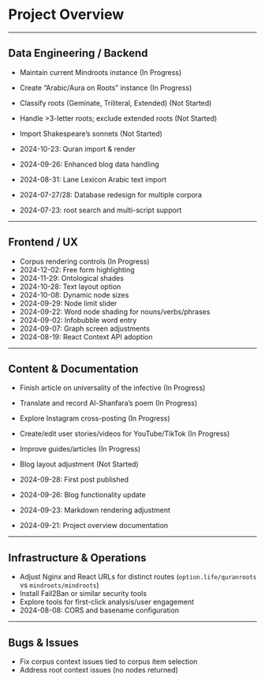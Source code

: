 # Project Overview

---

## Data Engineering / Backend

- Maintain current Mindroots instance (In Progress)
- Create “Arabic/Aura on Roots” instance (In Progress)
- Classify roots (Geminate, Triliteral, Extended) (Not Started)
- Handle >3-letter roots; exclude extended roots (Not Started)
- Import Shakespeare’s sonnets (Not Started)

- 2024-10-23: Quran import & render
- 2024-09-26: Enhanced blog data handling
- 2024-08-31: Lane Lexicon Arabic text import
- 2024-07-27/28: Database redesign for multiple corpora
- 2024-07-23: root search and multi-script support

---

## Frontend / UX

- Corpus rendering controls (In Progress)
- 2024-12-02: Free form highlighting
- 2024-11-29: Ontological shades
- 2024-10-28: Text layout option
- 2024-10-08: Dynamic node sizes
- 2024-09-29: Node limit slider
- 2024-09-22: Word node shading for nouns/verbs/phrases
- 2024-09-02: Infobubble word entry
- 2024-09-07: Graph screen adjustments
- 2024-08-19: React Context API adoption

---

## Content & Documentation

- Finish article on universality of the infective (In Progress)
- Translate and record Al-Shanfara’s poem (In Progress)
- Explore Instagram cross-posting (In Progress)
- Create/edit user stories/videos for YouTube/TikTok (In Progress)
- Improve guides/articles (In Progress)
- Blog layout adjustment (Not Started)

- 2024-09-28: First post published
- 2024-09-26: Blog functionality update
- 2024-09-23: Markdown rendering adjustment
- 2024-09-21: Project overview documentation

---

## Infrastructure & Operations

- Adjust Nginx and React URLs for distinct routes (`option.life/quranroots` vs `mindroots/mindroots`)  
- Install Fail2Ban or similar security tools
- Explore tools for first-click analysis/user engagement
- 2024-08-08: CORS and basename configuration

---

## Bugs & Issues 

- Fix corpus context issues tied to corpus item selection
- Address root context issues (no nodes returned)